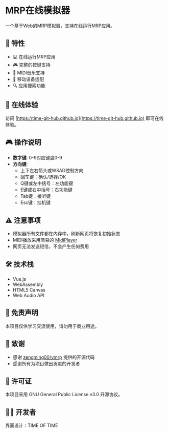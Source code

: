 # MRP在线模拟器

一个基于Web的MRP模拟器，支持在线运行MRP应用。

## 🌟 特性

- 💻 在线运行MRP应用
- 🎮 完整的按键支持
- 🎵 MIDI音乐支持
- 📱 移动设备适配
- 🔍 应用搜索功能

## 🚀 在线体验

访问 [https://time-git-hub.github.io](https://time-git-hub.github.io) 即可在线体验。

## 🎮 操作说明

- **数字键**: 0-9对应键盘0-9
- **方向键**: 
  - 上下左右箭头或WSAD控制方向
  - 回车键：确认/选择/OK
  - Q键或左中括号：左功能键
  - E键或右中括号：右功能键
  - Tab键：接听键
  - Esc键：挂机键

## ⚠️ 注意事项

- 模拟器所有文件都在内存中，刷新网页将恢复初始状态
- MIDI播放采用简易的 [MidiPlayer](https://github.com/chenx/MidiPlayer)
- 网页无法发送短信，不会产生任何费用

## 🛠️ 技术栈

- Vue.js
- WebAssembly
- HTML5 Canvas
- Web Audio API

## 📝 免责声明

本项目仅供学习交流使用，请勿用于商业用途。

## 🙏 致谢

- 感谢 [zengming00/vmrp](https://github.com/zengming00/vmrp) 提供的开源代码
- 感谢所有为项目做出贡献的开发者

## 📄 许可证

本项目采用 GNU General Public License v3.0 开源协议。

## 👨‍💻 开发者

界面设计：TIME OF TIME
